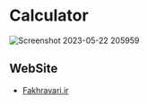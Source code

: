 # Calculator
![Screenshot 2023-05-22 205959](https://github.com/fakhravari/CalculatorFlutter/assets/4311975/921b674c-858d-41cf-8ffe-f921daec6810)


## WebSite
- [Fakhravari.ir](https://fakhravari.ir)
